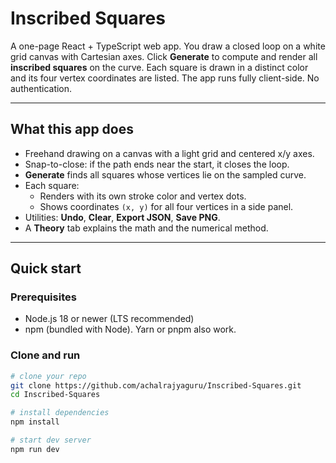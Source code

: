 
# Inscribed Squares

A one-page React + TypeScript web app. You draw a closed loop on a white grid canvas with Cartesian axes. Click **Generate** to compute and render all **inscribed squares** on the curve. Each square is drawn in a distinct color and its four vertex coordinates are listed. The app runs fully client-side. No authentication.

---

## What this app does

- Freehand drawing on a canvas with a light grid and centered x/y axes.
- Snap-to-close: if the path ends near the start, it closes the loop.
- **Generate** finds all squares whose vertices lie on the sampled curve.
- Each square:
  - Renders with its own stroke color and vertex dots.
  - Shows coordinates `(x, y)` for all four vertices in a side panel.
- Utilities: **Undo**, **Clear**, **Export JSON**, **Save PNG**.
- A **Theory** tab explains the math and the numerical method.

---

## Quick start

### Prerequisites
- Node.js 18 or newer (LTS recommended)
- npm (bundled with Node). Yarn or pnpm also work.

### Clone and run
```bash
# clone your repo
git clone https://github.com/achalrajyaguru/Inscribed-Squares.git
cd Inscribed-Squares

# install dependencies
npm install

# start dev server
npm run dev
